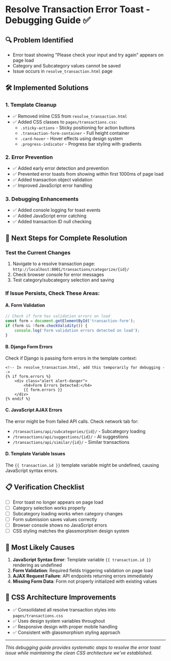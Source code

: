 # Resolve Transaction Error Toast - Debugging Guide ✅

## 🔍 **Problem Identified**
- Error toast showing "Please check your input and try again" appears on page load
- Category and Subcategory values cannot be saved
- Issue occurs in `resolve_transaction.html` page

## 🛠️ **Implemented Solutions**

### 1. **Template Cleanup**
- ✅ Removed inline CSS from `resolve_transaction.html`
- ✅ Added CSS classes to `pages/transactions.css`:
  - `.sticky-actions` - Sticky positioning for action buttons
  - `.transaction-form-container` - Full height container
  - `.card-hover` - Hover effects using design system
  - `.progress-indicator` - Progress bar styling with gradients

### 2. **Error Prevention**
- ✅ Added early error detection and prevention
- ✅ Prevented error toasts from showing within first 1000ms of page load
- ✅ Added transaction object validation
- ✅ Improved JavaScript error handling

### 3. **Debugging Enhancements**
- ✅ Added console logging for toast events
- ✅ Added JavaScript error catching
- ✅ Added transaction ID null checking

## 🔧 **Next Steps for Complete Resolution**

### **Test the Current Changes**
1. Navigate to a resolve transaction page: `http://localhost:8001/transactions/categorize/{id}/`
2. Check browser console for error messages
3. Test category/subcategory selection and saving

### **If Issue Persists, Check These Areas:**

#### **A. Form Validation**
```javascript
// Check if form has validation errors on load
const form = document.getElementById('transaction-form');
if (form && !form.checkValidity()) {
    console.log('Form validation errors detected on load');
}
```

#### **B. Django Form Errors**
Check if Django is passing form errors in the template context:
```django
<!-- In resolve_transaction.html, add this temporarily for debugging -->
{% if form.errors %}
    <div class="alert alert-danger">
        <h4>Form Errors Detected:</h4>
        {{ form.errors }}
    </div>
{% endif %}
```

#### **C. JavaScript AJAX Errors**
The error might be from failed API calls. Check network tab for:
- `/transactions/api/subcategories/{id}/` - Subcategory loading
- `/transactions/api/suggestions/{id}/` - AI suggestions
- `/transactions/api/similar/{id}/` - Similar transactions

#### **D. Template Variable Issues**
The `{{ transaction.id }}` template variable might be undefined, causing JavaScript syntax errors.

## 📋 **Verification Checklist**

- [ ] Error toast no longer appears on page load
- [ ] Category selection works properly
- [ ] Subcategory loading works when category changes
- [ ] Form submission saves values correctly
- [ ] Browser console shows no JavaScript errors
- [ ] CSS styling matches the glassmorphism design system

## 🎯 **Most Likely Causes**

1. **JavaScript Syntax Error**: Template variable `{{ transaction.id }}` rendering as undefined
2. **Form Validation**: Required fields triggering validation on page load
3. **AJAX Request Failure**: API endpoints returning errors immediately
4. **Missing Form Data**: Form not properly initialized with existing values

## 🚀 **CSS Architecture Improvements**

- ✅ Consolidated all resolve transaction styles into `pages/transactions.css`
- ✅ Uses design system variables throughout
- ✅ Responsive design with proper mobile handling
- ✅ Consistent with glassmorphism styling approach

---
*This debugging guide provides systematic steps to resolve the error toast issue while maintaining the clean CSS architecture we've established.*